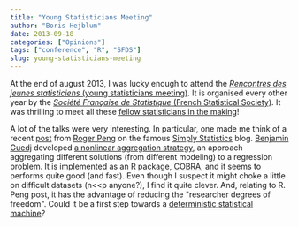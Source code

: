 ```yaml
---
title: "Young Statisticians Meeting"
author: "Boris Hejblum"
date: 2013-09-18
categories: ["Opinions"]
tags: ["conference", "R", "SFDS"]
slug: young-statisticians-meeting
---
```


At the end of august 2013, I was lucky enough to attend the [*Rencontres des jeunes statisticiens* (young statisticians meeting)](http://rencontres-jeunes-statisticiens.sfds.asso.fr/). It is organised every other year by the [*Société Française de Statistique* (French Statistical Society)](http://www.sfds.asso.fr/). It was thrilling to meet all these [fellow statisticians in the making](http://rencontres-jeunes-statisticiens.sfds.asso.fr/Programme-RJS-2013-1bis.pdf)!

A lot of the talks were very interesting. In particular, one made me think of a recent [post](http://simplystatistics.org/2013/08/28/evidence-based-data-analysis-treading-a-new-path-for-reproducible-research-part-2/) from [Roger Peng](http://www.biostat.jhsph.edu/~rpeng/) on the famous [Simply Statistics](http://simplystatistics.org) blog. [Benjamin Guedj](http://www.lsta.upmc.fr/doct/guedj/index.html) developed [a nonlinear aggregation strategy](http://arxiv.org/abs/1303.2236), an approach aggregating different solutions (from different modeling) to a regression problem. It is implemented as an R package, [COBRA](http://cran.r-project.org/web/packages/COBRA/index.html), and it seems to performs quite good (and fast). Even though I suspect it might choke a little on difficult datasets (n<<p anyone?), I find it quite clever. And, relating to R. Peng post, it has the advantage of reducing the "researcher degrees of freedom". Could it be a first step towards a [deterministic statistical machine](http://simplystatistics.org/2012/08/27/a-deterministic-statistical-machine/)?
